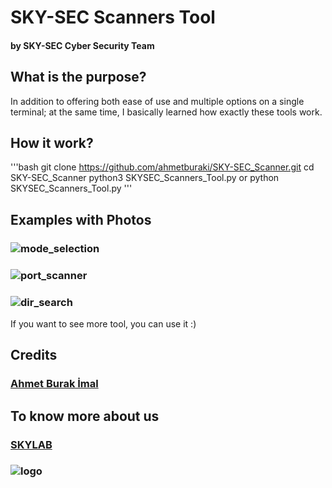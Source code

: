 # SKY-SEC Scanners Tool
#### by SKY-SEC Cyber Security Team 

## What is the purpose?
In addition to offering both ease of use and multiple options on a single terminal; at the same time, I basically learned how exactly these tools work.

## How it work?

'''bash 
git clone https://github.com/ahmetburaki/SKY-SEC_Scanner.git
cd SKY-SEC_Scanner
python3 SKYSEC_Scanners_Tool.py or python SKYSEC_Scanners_Tool.py
'''

## Examples with Photos

### ![mode_selection]()
### ![port_scanner]()
### ![dir_search]()

If you want to see more tool, you can use it :)


## Credits
### [Ahmet Burak İmal](https://github.com/ahmetburaki "A. Burak İmal")

## To know more about us
### [SKYLAB](http://yildizskylab.com/ "SKY LAB Homepage")
### ![logo](https://yildizskylab.com/static/media/yildiz_50.a5779b900a9465eb5c4d.png)
